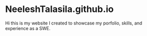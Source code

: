 # NeeleshTalasila.github.io
Hi this is my website I created to showcase my porfolio, skills, and experience as a SWE.
